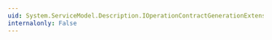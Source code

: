 ```yaml
---
uid: System.ServiceModel.Description.IOperationContractGenerationExtension.GenerateOperation(System.ServiceModel.Description.OperationContractGenerationContext)
internalonly: False
---
```

